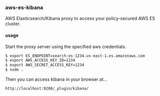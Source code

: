### aws-es-kibana

AWS Elasticsearch/Kibana proxy to access your policy-secured AWS ES cluster.

#### usage

Start the proxy server using the specified aws credentials.

```bash
$ export ES_ENDPOINT=search-es-1234.us-east-1.es.amazonaws.com
$ export AWS_ACCESS_KEY_ID=1234
$ export AWS_SECRET_ACCESS_KEY=1234
$ node .
```

Then you can access kibana in your browser at...
 ```
 http://localhost:9200/_plugin/kibana/
 ```
